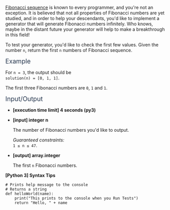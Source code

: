 <p><a href="keyword://fibonacci-sequence" target="_blank">Fibonacci sequence</a> is known to every programmer, and you're not an exception. It is believed that not all properties of Fibonacci numbers are yet studied, and in order to help your descendants, you'd like to implement a generator that will generate Fibonacci numbers infinitely. Who knows, maybe in the distant future your generator will help to make a breakthrough in this field!</p>
<p>To test your generator, you'd like to check the first few values. Given the number <code>n</code>, return the first <code>n</code> numbers of Fibonacci sequence.</p>
<p><span class="markdown--header" style="color:#2b3b52;font-size:1.4em">Example</span></p>
<p>For <code>n = 3</code>, the output should be<br />
<code>solution(n) = [0, 1, 1]</code>.</p>
<p>The first three Fibonacci numbers are <code>0</code>, <code>1</code> and <code>1</code>.</p>
<p><span class="markdown--header" style="color:#2b3b52;font-size:1.4em">Input/Output</span></p>
<ul>
<li>
<p><strong>[execution time limit] 4 seconds (py3)</strong></p>
</li>
<li>
<p><strong>[input] integer n</strong></p>
<p>The number of Fibonacci numbers you'd like to output.</p>
<p><em>Guaranteed constraints:</em><br />
<code>1 ≤ n ≤ 47</code>.</p>
</li>
<li>
<p><strong>[output] array.integer</strong></p>
<p>The first <code>n</code> Fibonacci numbers.</p>
</li>
</ul>
<p><strong>[Python 3] Syntax Tips</strong></p>
<pre><code class="language-python"><span class="hljs-comment"># Prints help message to the console</span>
<span class="hljs-comment"># Returns a string</span>
<span class="hljs-keyword">def</span> <span class="hljs-title function_">helloWorld</span>(<span class="hljs-params">name</span>):
    <span class="hljs-built_in">print</span>(<span class="hljs-string">"This prints to the console when you Run Tests"</span>)
    <span class="hljs-keyword">return</span> <span class="hljs-string">"Hello, "</span> + name

</code></pre>
